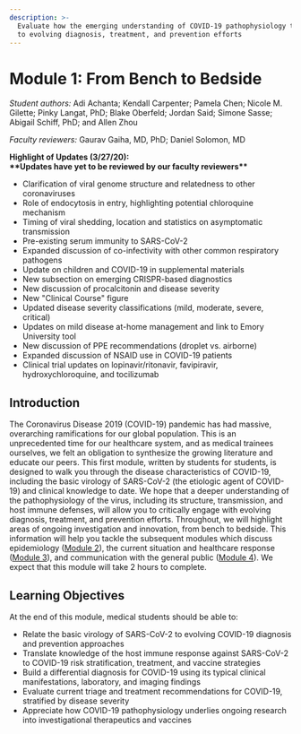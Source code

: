 ```yaml
---
description: >-
  Evaluate how the emerging understanding of COVID-19 pathophysiology translates
  to evolving diagnosis, treatment, and prevention efforts
---
```


# Module 1: From Bench to Bedside

_Student authors:_ Adi Achanta; Kendall Carpenter; Pamela Chen; Nicole M. Gilette; Pinky Langat, PhD; Blake Oberfeld; Jordan Said; Simone Sasse; Abigail Schiff, PhD; and Allen Zhou

_Faculty reviewers:_ Gaurav Gaiha, MD, PhD; Daniel Solomon, MD

**Highlight of Updates \(3/27/20\):  
\*\*Updates have yet to be reviewed by our faculty reviewers\*\***

* Clarification of viral genome structure and relatedness to other coronaviruses
* Role of endocytosis in entry, highlighting potential chloroquine mechanism
* Timing of viral shedding, location and statistics on asymptomatic transmission
* Pre-existing serum immunity to SARS-CoV-2
* Expanded discussion of co-infectivity with other common respiratory pathogens
* Update on children and COVID-19 in supplemental materials
* New subsection on emerging CRISPR-based diagnostics
* New discussion of procalcitonin and disease severity
* New "Clinical Course" figure
* Updated disease severity classifications \(mild, moderate, severe, critical\)
* Updates on mild disease at-home management and link to Emory University tool
* New discussion of PPE recommendations \(droplet vs. airborne\)
* Expanded discussion of NSAID use in COVID-19 patients
* Clinical trial updates on lopinavir/ritonavir, favipiravir, hydroxychloroquine, and tocilizumab

## Introduction

The Coronavirus Disease 2019 \(COVID-19\) pandemic has had massive, overarching ramifications for our global population. This is an unprecedented time for our healthcare system, and as medical trainees ourselves, we felt an obligation to synthesize the growing literature and educate our peers. This first module, written by students for students, is designed to walk you through the disease characteristics of COVID-19, including the basic virology of SARS-CoV-2 \(the etiologic agent of COVID-19\) and clinical knowledge to date. We hope that a deeper understanding of the pathophysiology of the virus, including its structure, transmission, and host immune defenses, will allow you to critically engage with evolving diagnosis, treatment, and prevention efforts. Throughout, we will highlight areas of ongoing investigation and innovation, from bench to bedside. This information will help you tackle the subsequent modules which discuss epidemiology \([Module 2](https://futuremdvscovid.gitbook.io/covid19-curriculum/module-2-epidemiology-principles)\), the current situation and healthcare response \([Module 3](https://futuremdvscovid.gitbook.io/covid19-curriculum/module-3-current-situation-and-healthcare-response)\), and communication with the general public \([Module 4](https://futuremdvscovid.gitbook.io/covid19-curriculum/module-4-communicating-information-about-covid-19)\). We expect that this module will take 2 hours to complete.

## Learning Objectives

At the end of this module, medical students should be able to:

* Relate the basic virology of SARS-CoV-2 to evolving COVID-19 diagnosis and prevention approaches
* Translate knowledge of the host immune response against SARS-CoV-2 to COVID-19 risk stratification, treatment, and vaccine strategies
* Build a differential diagnosis for COVID-19 using its typical clinical manifestations, laboratory, and imaging findings 
* Evaluate current triage and treatment recommendations for COVID-19, stratified by disease severity
* Appreciate how COVID-19 pathophysiology underlies ongoing research into investigational therapeutics and vaccines




